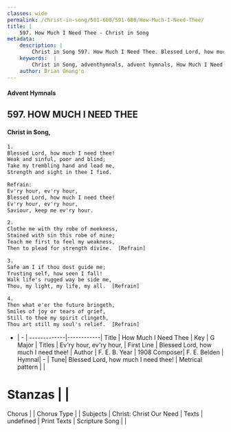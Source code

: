 ```yaml
---
classes: wide
permalink: /christ-in-song/501-600/591-600/How-Much-I-Need-Thee/
title: |
    597. How Much I Need Thee - Christ in Song
metadata:
    description: |
        Christ in Song 597. How Much I Need Thee. Blessed Lord, how much I need thee! Weak and sinful, poor and blind; Take my trembling hand and lead me, Strength and sight in thee I find. 
    keywords:  |
        Christ in Song, adventhymnals, advent hymnals, How Much I Need Thee, Blessed Lord, how much I need thee!. Ev'ry hour, ev'ry hour,
    author: Brian Onang'o
---
```


#### Advent Hymnals
## 597. HOW MUCH I NEED THEE
####  Christ in Song,

```txt
1.
Blessed Lord, how much I need thee!
Weak and sinful, poor and blind;
Take my trembling hand and lead me,
Strength and sight in thee I find.

Refrain:
Ev'ry hour, ev'ry hour,
Blessed Lord, how much I need thee!
Ev'ry hour, ev'ry hour,
Saviour, keep me ev'ry hour.

2.
Clothe me with thy robe of meekness,
Stained with sin this robe of mine;
Teach me first to feel my weakness,
Then to plead for strength divine.  [Refrain]

3.
Safe am I if thou dost guide me;
Trusting self, how seen I fall!
Walk life's rugged way be side me,
Thou, my light, my life, my all.  [Refrain]

4.
Then what e'er the future bringeth,
Smiles of joy or tears of grief,
Still to thee my spirit clingeth,
Thou art still my soul's relief.  [Refrain]

```

- |   -  |
-------------|------------|
Title | How Much I Need Thee |
Key | G Major |
Titles | Ev'ry hour, ev'ry hour, |
First Line | Blessed Lord, how much I need thee! |
Author | F. E. B.
Year | 1908
Composer| F. E. Belden |
Hymnal|  - |
Tune| Blessed Lord, how much I need thee! |
Metrical pattern | |
# Stanzas |  |
Chorus |  |
Chorus Type |  |
Subjects | Christ: Christ Our Need |
Texts | undefined |
Print Texts | 
Scripture Song |  |
    

